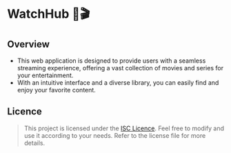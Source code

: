 # WatchHub 🍿🎬

## Overview

- This web application is designed to provide users with a seamless streaming experience, offering a vast collection of movies and series for your entertainment. 
- With an intuitive interface and a diverse library, you can easily find and enjoy your favorite content.

## Licence

> This project is licensed under the [ISC Licence](LICENCE.md). Feel free to modify and use it according to your needs. Refer to the license file for more details.
